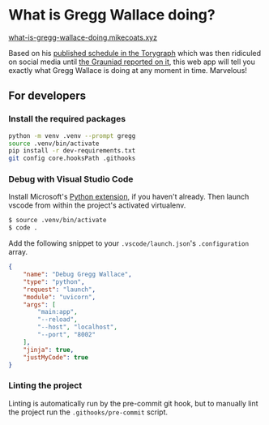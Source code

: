 # What is Gregg Wallace doing?

[what-is-gregg-wallace-doing.mikecoats.xyz](https://what-is-gregg-wallace-doing.mikecoats.xyz)

Based on his
[published schedule in the Torygraph](https://www.telegraph.co.uk/tv/2024/02/03/my-saturday-gregg-wallace-autistic-son-weight-loss-alcohol/)
which was then ridiculed on social media until
[the Grauniad reported on it](https://www.theguardian.com/tv-and-radio/2024/feb/06/its-alan-partridge-meets-gwyneth-paltrow-how-gregg-wallace-became-the-ultimate-lifestyle-guru),
this web app will tell you exactly what Gregg Wallace is doing at any moment in time.
Marvelous!

## For developers

### Install the required packages

```sh
python -m venv .venv --prompt gregg
source .venv/bin/activate
pip install -r dev-requirements.txt
git config core.hooksPath .githooks
```

### Debug with Visual Studio Code

Install Microsoft's
[Python extension](https://marketplace.visualstudio.com/items?itemName=ms-python.python),
if you haven't already. Then launch vscode from within the project's activated
virtualenv.

```sh
$ source .venv/bin/activate
$ code .
```

Add the following snippet to your `.vscode/launch.json`'s `.configuration`
array.

```json
{
    "name": "Debug Gregg Wallace",
    "type": "python",
    "request": "launch",
    "module": "uvicorn",
    "args": [
        "main:app",
        "--reload",
        "--host", "localhost",
        "--port", "8002"
    ],
    "jinja": true,
    "justMyCode": true
}
```

### Linting the project

Linting is automatically run by the pre-commit git hook, but to manually lint the
project run the `.githooks/pre-commit` script.

